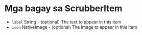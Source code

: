 # Mga bagay sa ScrubberItem

* `label` String - (optional) The text to appear in this item
* `icon` NativeImage - (optional) The image to appear in this item